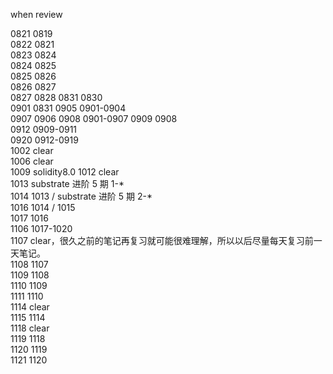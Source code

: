 when review

0821 0819  
0822 0821  
0823 0824  
0824 0825  
0825 0826  
0826 0827  
0827 0828
0831 0830  
0901 0831
0905 0901-0904  
0907 0906
0908 0901-0907
0909 0908  
0912 0909-0911  
0920 0912-0919  
1002 clear  
1006 clear  
1009 solidity8.0
1012 clear  
1013 substrate 进阶 5 期 1-\*  
1014 1013 / substrate 进阶 5 期 2-\*  
1016 1014 / 1015  
1017 1016  
1106 1017-1020  
1107 clear，很久之前的笔记再复习就可能很难理解，所以以后尽量每天复习前一天笔记。  
1108 1107  
1109 1108  
1110 1109  
1111 1110  
1114 clear  
1115 1114  
1118 clear  
1119 1118  
1120 1119  
1121 1120
